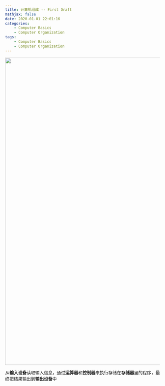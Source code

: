 ```yaml
---
title: 计算机组成 -- First Draft
mathjax: false
date: 2020-01-01 22:01:16
categories:
    - Computer Basics
    - Computer Organization
tags:
    - Computer Basics
    - Computer Organization
---
```


<img src='https://computer-composition-1253868755.cos.ap-guangzhou.myqcloud.com/computer-composition-von-neumann-architecture.jpg' width=1000/>

从**输入设备**读取输入信息，通过**运算器**和**控制器**来执行存储在**存储器**里的程序，最终把结果输出到**输出设备**中

<!-- more -->